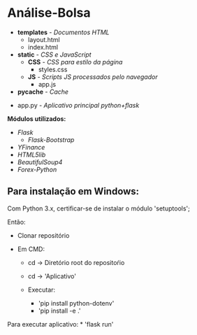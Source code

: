 # Análise-Bolsa

* **templates** - *Documentos HTML*
  - layout.html
  - index.html
* **static** - *CSS e JavaScript*
  * **CSS** - *CSS para estilo da página*
    - styles.css
  * **JS** - *Scripts JS processados pelo navegador*
    - app.js
* **pycache** - *Cache*
- app.py - *Aplicativo principal python+flask*

**Módulos utilizados:**
  * *Flask*
    * *Flask-Bootstrap*
  * *YFinance*
  * *HTML5lib*
  * *BeautifulSoup4*
  * *Forex-Python*

## Para instalação em Windows:
Com Python 3.x, certificar-se de instalar o módulo 'setuptools';

Então:

* Clonar repositório

* Em CMD:
  * cd -> Diretório root do repositoŕio
  * cd -> 'Aplicativo'
 
  * Executar:
    * 'pip install python-dotenv'
    * 'pip install -e .'

Para executar aplicativo:
    * 'flask run'

